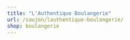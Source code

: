 ```yaml
---
title: "L'Authentique Boulangerie"
url: /saujon/lauthentique-boulangerie/
shop: boulangerie
---
```

